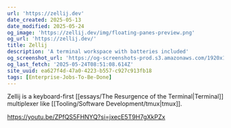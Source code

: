 ```yaml
---
url: 'https://zellij.dev'
date_created: 2025-05-13
date_modified: 2025-05-24
og_image: 'https://zellij.dev/img/floating-panes-preview.png'
og_url: 'https://zellij.dev/'
title: Zellij
description: 'A terminal workspace with batteries included'
og_screenshot_url: 'https://og-screenshots-prod.s3.amazonaws.com/1920x1080/80/false/c3d7a63ca8dba2ec9e47fbc329541a4b64388bb3735c568ba0175705d2c1124d.jpeg'
og_last_fetch: '2025-05-24T08:51:08.614Z'
site_uuid: ea627f4d-47a0-4223-b557-c927c913fb18
tags: [Enterprise-Jobs-To-Be-Done]
---
```


Zellij is a keyboard-first [[essays/The Resurgence of the Terminal|Terminal]] multiplexer like [[Tooling/Software Development/tmux|tmux]]. 

https://youtu.be/ZPfQS5FHNYQ?si=jxecE5T9H7gXkPZx